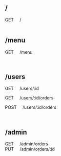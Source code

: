 ## /

GET &nbsp;&nbsp;&nbsp; /  
</br>

## /menu

GET &nbsp;&nbsp;&nbsp; /menu

</br>

## /users

GET &nbsp;&nbsp;&nbsp; /users/:id

GET &nbsp;&nbsp;&nbsp; /users/:id/orders

POST &nbsp;&nbsp;&nbsp; /users/:id/orders

</br>

## /admin

GET &nbsp;&nbsp;&nbsp; /admin/orders  
PUT &nbsp;&nbsp;&nbsp; /admin/orders/:id
